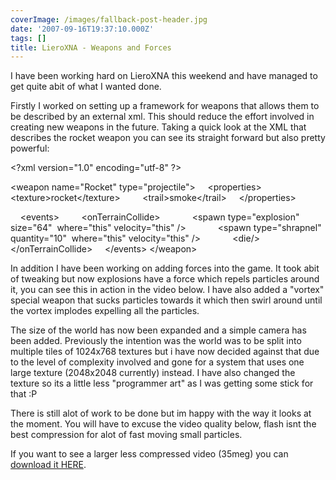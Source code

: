 ```yaml
---
coverImage: /images/fallback-post-header.jpg
date: '2007-09-16T19:37:10.000Z'
tags: []
title: LieroXNA - Weapons and Forces
---
```


I have been working hard on LieroXNA this weekend and have managed to get quite abit of what I wanted done.

Firstly I worked on setting up a framework for weapons that allows them to be described by an external xml. This should reduce the effort involved in creating new weapons in the future. Taking a quick look at the XML that describes the rocket weapon you can see its straight forward but also pretty powerful:

<!-- more -->

&lt;?xml version=&quot;1.0&quot; encoding=&quot;utf-8&quot; ?&gt;

&lt;weapon name=&quot;Rocket&quot; type=&quot;projectile&quot;&gt;
&nbsp;&nbsp;&nbsp; &lt;properties&gt;
&nbsp;&nbsp;&nbsp; &nbsp;&nbsp;&nbsp; &lt;texture&gt;rocket&lt;/texture&gt;
&nbsp;&nbsp;&nbsp; &nbsp;&nbsp;&nbsp; &lt;trail&gt;smoke&lt;/trail&gt;
&nbsp;&nbsp;&nbsp; &lt;/properties&gt;

&nbsp;&nbsp;&nbsp; &lt;events&gt;
&nbsp;&nbsp;&nbsp; &nbsp;&nbsp;&nbsp; &lt;onTerrainCollide&gt;
&nbsp;&nbsp;&nbsp; &nbsp;&nbsp;&nbsp; &nbsp;&nbsp;&nbsp; &lt;spawn type=&quot;explosion&quot; size=&quot;64&quot;&nbsp; where=&quot;this&quot; velocity=&quot;this&quot; /&gt;
&nbsp;&nbsp;&nbsp; &nbsp;&nbsp;&nbsp; &nbsp;&nbsp;&nbsp; &lt;spawn type=&quot;shrapnel&quot; quantity=&quot;10&quot;&nbsp; where=&quot;this&quot; velocity=&quot;this&quot; /&gt;
&nbsp;&nbsp;&nbsp; &nbsp;&nbsp;&nbsp; &nbsp;&nbsp;&nbsp; &lt;die/&gt;
&nbsp;&nbsp;&nbsp; &nbsp;&nbsp;&nbsp; &lt;/onTerrainCollide&gt;
&nbsp;&nbsp;&nbsp; &lt;/events&gt;
&lt;/weapon&gt;

In addition I have been working on adding forces into the game. It took abit of tweaking but now explosions have a force which repels particles around it, you can see this in action in the video below. I have also added a &quot;vortex&quot; special weapon that sucks particles towards it which then swirl around until the vortex implodes expelling all the particles.

The size of the world has now been expanded and a simple camera has been added. Previously the intention was the world was to be split into multiple tiles of 1024x768 textures but i have now decided against that due to the level of complexity involved and gone for a system that uses one large texture (2048x2048 currently) instead. I have also changed the texture so its a little less &quot;programmer art&quot; as I was getting some stick for that :P

There is still alot of work to be done but im happy with the way it looks at the moment. You will have to excuse the video quality below, flash isnt the best compression for alot of fast moving small particles.

If you want to see a larger less compressed video (35meg) you can [download it HERE](https://www.mikecann.co.uk/Files/Upload/files/boom3.wmv).

<object width="640" height="505"><param name="movie" value="https://www.youtube.com/v/PVxXCl4tnsQ&amp;hl=en_GB&amp;fs=1?rel=0"></param><param name="allowFullScreen" value="true"></param><param name="allowscriptaccess" value="always"></param><embed src="https://www.youtube.com/v/PVxXCl4tnsQ&amp;hl=en_GB&amp;fs=1?rel=0" type="application/x-shockwave-flash" allowscriptaccess="always" allowfullscreen="true" width="640" height="505"></embed></object>
